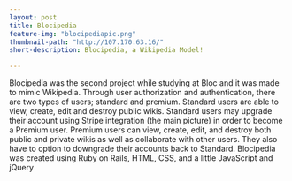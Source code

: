 ```yaml
---
layout: post
title: Blocipedia
feature-img: "blocipediapic.png"
thumbnail-path: "http://107.170.63.16/"
short-description: Blocipedia, a Wikipedia Model!

---
```

Blocipedia was the second project while studying at Bloc and it was made to mimic Wikipedia. Through user authorization and authentication, there are two types of users; standard and premium. Standard users are able to view, create, edit and destroy public wikis. Standard users may upgrade their account using Stripe integration (the main picture) in order to become a Premium user. Premium users can view, create, edit, and destroy both public and private wikis as well as collaborate with other users. They also have to option to downgrade their accounts back to Standard. Blocipedia was created using Ruby on Rails, HTML, CSS, and a little JavaScript and jQuery
